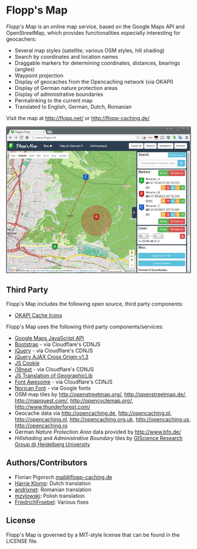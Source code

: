 # Flopp's Map

*Flopp's Map* is an online map service, based on the Google Maps API and OpenStreetMap, which provides functionalities especially interesting for geocachers:
- Several map styles (satellite, various OSM styles, hill shading)
- Search by coordinates and location names
- Draggable markers for determining coordinates, distances, bearings (angles)
- Waypoint projection
- Display of geocaches from the Opencaching network (via OKAPI)
- Display of German nature protection areas
- Display of administrative boundaries
- Permalinking to the current map
- Translated to English, German, Dutch, Romanian

Visit the map at http://flopp.net/ or http://flopp-caching.de/

![Screenshot of Flopp's Map](https://raw.githubusercontent.com/flopp/flopp.github.io/master/FloppsMap/floppsmap.jpg)


## Third Party
Flopp's Map includes the following open source, third party components:
- [OKAPI Cache Icons](https://github.com/opencaching/okapi)

Flopp's Map uses the following third party components/services:
- [Google Maps JavaScript API](https://developers.google.com/maps/documentation/javascript)
- [Bootstrap](http://getbootstrap.com/) - via Cloudflare's CDNJS
- [jQuery](https://jquery.com/) - via Cloudflare's CDNJS
- [jQuery AJAX Cross Origin v1.3](http://www.ajax-cross-origin.com/)
- [JS Cookie](https://github.com/js-cookie/js-cookie)
- [i18next](http://i18next.com/) - via Cloudflare's CDNJS
- [JS Translation of GeographicLib](http://geographiclib.sf.net/html/other.html#javascript)
- [Font Awesome](https://fortawesome.github.io/Font-Awesome/) - via Cloudflare's CDNJS
- [Norican Font](https://www.google.com/fonts/specimen/Norican) - via Google fonts
- OSM map tiles by http://openstreetmap.org/, http://openstreetmap.de/, http://mapquest.com/, http://opencyclemap.org/, http://www.thunderforest.com/
- Geocache data via  http://opencaching.de, http://opencaching.pl, http://opencaching.nl, http://opencaching.org.uk, http://opencaching.us, http://opencaching.ro
- German *Nature Protection Area* data provided by http://www.bfn.de/
- *Hillshading* and *Administrative Boundary* tiles by [GIScience Research Group @ Heidelberg University](http://korona.geog.uni-heidelberg.de/)


## Authors/Contributors
- Florian Pigorsch <mail@flopp-caching.de>
- [Harrie Klomp](https://github.com/harrieklomp): Dutch translation
- [andrixnet](https://github.com/andrixnet): Romanian translation
- [mzylowski](https://github.com/mzylowski): Polish translation
- [FriedrichFroebel](https://github.com/FriedrichFroebel): Various fixes

## License
Flopp's Map is governed by a MIT-style license that can be found in the LICENSE file.
